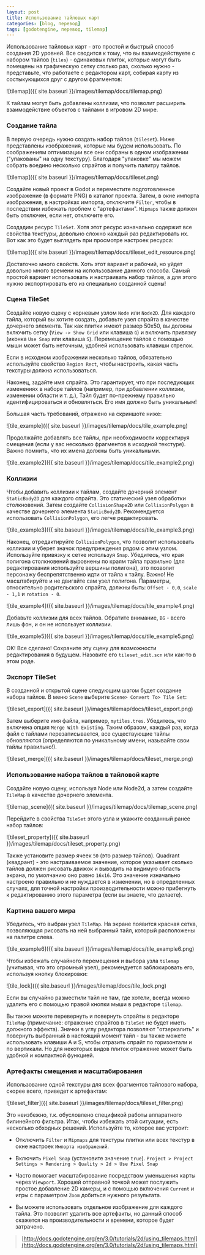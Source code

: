 ```yaml
---
layout: post
title: Использование тайловых карт
categories: [blog, перевод]
tags: [godotengine, перевод, tilemap]
---
```


Использование тайловых карт - это простой и быстрый способ создания 2D уровней. Все сводится к тому, что вы взаимодействуете с набором тайлов (`tiles`) - одинаковых плиток, которые могут быть помещены на графическую сетку столько раз, сколько нужно - представьте, что работаете с редактором карт, собирая карту из состыкующихся друг с другом фрагментов:

![tilemap]({{ site.baseurl }}/images/tilemap/docs/tilemap.png)

К тайлам могут быть добавлены коллизии, что позволит расширить взаимодействие объектов с тайлами в игровом 2D мире.

### Создание тайла

В первую очередь нужно создать набор тайлов (`tileset`). Ниже представлены изображения, которые мы будем использовать. По соображениям оптимизации все они собраны в одном изображении ("упакованы" на одну текстуру). Благодаря "упаковке" мы можем собрать воедино несколько спрайтов и получить палитру тайлов. 

![tilemap]({{ site.baseurl }}/images/tilemap/docs/tileset.png)

Создайте новый проект в Godot и переместите подготовленное изображение (в формате PNG) в каталог проекта. Затем, в окне импорта изображения, в настройках импорта, отключите `Filter`, чтобы в последствии избежать проблем с "артефактами". `Mipmaps` также должен быть отключен, если нет, отключите его.

Создадим ресурс `TileSet`. Хотя этот ресурс изначально содержит все свойства текстуры, довольно сложно каждый раз редактировать их. Вот как это будет выглядеть при просмотре настроек ресурса:

![tilemap]({{ site.baseurl }}/images/tilemap/docs/tileset_edit_resource.png)

Достаточно много свойств. Хоть этот вариант и рабочий, но уйдет довольно много времени на использование данного способа. Самый простой вариант использовать и настраивать набор тайлов, а для этого нужно экспортировать его из специально созданной сцены!

### Сцена TileSet

Создайте новую сцену с корневым узлом `Node` или `Node2D`. Для каждого тайла, который вы хотите создать, добавьте узел спрайта в качестве дочернего элемента. Так как плитки имеют размер 50x50, вы должны включить сетку (`View -> Show Grid` или клавиша `G`) и включить привязку (иконка `Use Snap` или клавиша `S`). Перемещение тайлов с помощью мыши может быть неточным, удобней использовать клавиши стрелок.

Если в исходном изображении несколько тайлов, обязательно используйте свойство `Region Rect`, чтобы настроить, какая часть текстуры должна использоваться.

Наконец, задайте имя спрайта. Это гарантирует, что при последующих изменениях в наборе тайлов (например, при добавлении коллизии, изменении области и т. д.), Тайл будет по-прежнему правильно идентифицироваться и обновляться. Его имя должно быть уникальным!

Большая часть требований, отражено на скриншоте ниже:

![tile_example]({{ site.baseurl }}/images/tilemap/docs/tile_example.png)

Продолжайте добавлять все тайлы, при необходимости корректируя смещения (если у вас несколько фрагментов в исходной текстуре). Важно помнить, что их имена должны быть уникальными.

![tile_example2]({{ site.baseurl }}/images/tilemap/docs/tile_example2.png)

### Коллизии

Чтобы добавить коллизии к тайлам, создайте дочерний элемент `StaticBody2D` для каждого спрайта. Это статический узел обработки столкновений. Затем создайте `CollisionShape2D` или `CollisionPolygon` в качестве дочернего элемента `StaticBody2D`. Рекомендуется использовать `CollisionPolygon`, его легче редактировать.

![tile_example3]({{ site.baseurl }}/images/tilemap/docs/tile_example3.png)

Наконец, отредактируйте `CollisionPolygon`, что позволит использовать коллизии и уберет значок предупреждения рядом с этим узлом. Используйте привязку к сетке используя `Snap`. Убедитесь, что края полигона столкновений выровнены по краям тайла правильно (для редактирования используйте вершины полигона), это позволит персонажу беспрепятственно идти от тайла к тайлу. Важно! Не масштабируйте и не двигайте сам узел полигона. Параметры, относительно родительского спрайта, должны быть: `Offset - 0,0`, `scale - 1,1` и `rotation - 0`.

![tile_example4]({{ site.baseurl }}/images/tilemap/docs/tile_example4.png)

Добавьте коллизии для всех тайлов. Обратите внимание, `BG` - всего лишь фон, и он не использует коллизии.

![tile_example5]({{ site.baseurl }}/images/tilemap/docs/tile_example5.png)

ОК! Все сделано! Сохраните эту сцену для возможности редактирования в будущем. Назовите его `tileset_edit.scn` или как-то в этом роде.

### Экспорт TileSet

В созданной и открытой сцене следующим шагом будет создание набора тайлов. В меню `Scene` выберите `Scene> Convert To> Tile Set`:

![tileset_export]({{ site.baseurl }}/images/tilemap/docs/tileset_export.png)

Затем выберите имя файла, например, `mytiles.tres`. Убедитесь, что включена опция `Merge With Existing`. Таким образом, каждый раз, когда файл с тайлами перезаписывается, все существующие тайлы обновляются (определяются по уникальному имени, называйте свои тайлы правильно!).

![tileset_merge]({{ site.baseurl }}/images/tilemap/docs/tileset_merge.png)

### Использование набора тайлов в тайловой карте

Создайте новую сцену, используя Node или Node2d, а затем создайте `TileMap` в качестве дочернего элемента.

![tilemap_scene]({{ site.baseurl }}/images/tilemap/docs/tilemap_scene.png)

Перейдите в свойства `TileSet` этого узла и укажите созданный ранее набор тайлов:

![tileset_property]({{ site.baseurl }}/images/tilemap/docs/tileset_property.png)

Также установите размер ячеек `50` (это размер тайлов). Quadrant (квадрант) - это настраиваемое значение, которое указывает сколько тайлов должен рисовать движок и выводить на видимую область экрана, по умолчанию оно равно `16х16`. Это значение изначально настроено правильно и не нуждается в изменении, но в определенных случаях, для точной настройки производительности можно прибегнуть к редактированию этого параметра (если вы знаете, что делаете).

### Картина вашего мира

Убедитесь, что выбран узел `TileMap`. На экране появится красная сетка, позволяющая рисовать на ней выбранный тайл, который расположены на палитре слева.

![tile_example6]({{ site.baseurl }}/images/tilemap/docs/tile_example6.png)

Чтобы избежать случайного перемещения и выбора узла `tilemap` (учитывая, что это огромный узел), рекомендуется заблокировать его, используя кнопку блокировки:

![tile_lock]({{ site.baseurl }}/images/tilemap/docs/tile_lock.png)

Если вы случайно разместили тайл не там, где хотели, всегда можно удалить его с помощью правой кнопки мыши в редакторе `tilemap`.

Вы также можете перевернуть и повернуть спрайты в редакторе `TileMap` (примечание: отражение спрайтов в `TileSet` не будет иметь должного эффекта). Значки в углу редактора позволяют "отзеркалить" и повернуть выбранный в настоящий момент тайл - вы также можете использовать клавиши A и S, чтобы отразить спрайт по горизонтали и по вертикали. Но для некоторых видов плиток отражение может быть удобной и компактной функцией.

### Артефакты смещения и масштабирования

Использование одной текстуры для всех фрагментов тайлового набора, скорее всего, приведет к артефактам:

![tileset_filter]({{ site.baseurl }}/images/tilemap/docs/tileset_filter.png)

Это неизбежно, т.к. обусловлено спецификой работы аппаратного билинейного фильтра. Итак, чтобы избежать этой ситуации, есть несколько обходных решений. Используйте то, которое вас устроит:

* Отключить `Filter` и `Mipmaps` для текстуры плитки или всех текстур в окне настроек `Импорта изображений`.

* Включить `Pixel Snap` (установите значение `true`). `Project > Project Settings > Rendering > Quality > 2d > Use Pixel Snap`

* Часто помогает масштабирование посредством уменьшения карты через `Viewport`. Хорошей отправной точкой может послужить простое добавление 2D камеры, и с помощью включения `Current` и игры с параметром `Zoom` добиться нужного результата.

* Вы можете использовать отдельное изображение для каждого тайла. Это позволит удалить все артефакты, но данный способ скажется на производительности и времени, которое будет затрачено.

> [http://docs.godotengine.org/en/3.0/tutorials/2d/using_tilemaps.html](http://docs.godotengine.org/en/3.0/tutorials/2d/using_tilemaps.html) 
